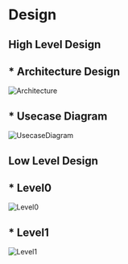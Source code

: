 # Design

## High Level Design 
## * Architecture Design
![Architecture](https://github.com/mukhtadirfiroz/m1_project-/design/highlevel.png)

## * Usecase Diagram
![UsecaseDiagram](https://github.com/mukhtadirfiroz/m1_project-/design/Usecasehdl.png)

## Low Level Design 
## * Level0
![Level0](https://github.com/mukhtadirfiroz/m1_project-/design/Level0.png)

## * Level1
![Level1](https://github.com/mukhtadirfiroz/m1_project-/design/Level1.png)
